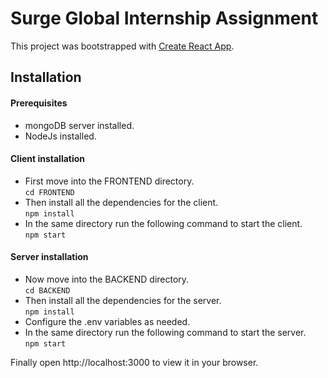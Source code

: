 # Surge Global Internship Assignment 

This project was bootstrapped with [Create React App](https://github.com/facebook/create-react-app).

## Installation 

#### Prerequisites
* mongoDB server installed.
* NodeJs installed.

#### Client installation
* First move into the FRONTEND directory.<br>`cd FRONTEND`</br>
* Then install all the dependencies for the client.<br>`npm install`</br>
* In the same directory run the following command to start the client.<br>`npm start`</br>

#### Server installation
* Now move into the BACKEND directory.<br>`cd BACKEND`</br>
* Then install all the dependencies for the server.<br>`npm install`</br>
* Configure the .env variables as needed.
* In the same directory run the following command to start the server.<br>`npm start`</br>

Finally open http://localhost:3000 to view it in your browser.

